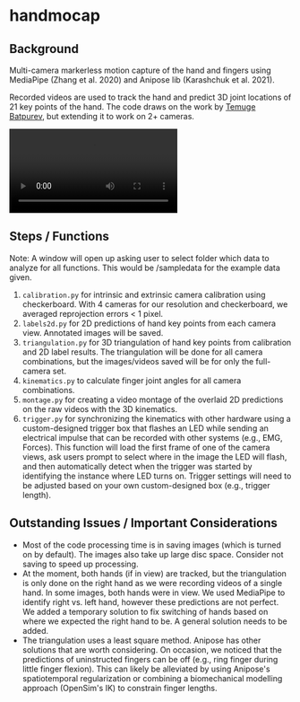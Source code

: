 # handmocap

## Background
Multi-camera markerless motion capture of the hand and fingers using MediaPipe (Zhang et al. 2020) and Anipose lib (Karashchuk et al. 2021).

Recorded videos are used to track the hand and predict 3D joint locations of 21 key points of the hand.  The code draws on the work by [Temuge Batpurev](https://temugeb.github.io/python/computer_vision/2021/06/27/handpose3d.html), but extending it to work on 2+ cameras.

<video src="https://github.com/DanMulla/handmocap/blob/main/sampledata/videos_processed/trial_pre_index_90/compilation.mp4"></video>
## Steps / Functions

Note: A window will open up asking user to select folder which data to analyze for all functions.  This would be /sampledata for the example data given.

1. `calibration.py` for intrinsic and extrinsic camera calibration using checkerboard.  With 4 cameras for our resolution and checkerboard, we averaged reprojection errors < 1 pixel.
2. `labels2d.py` for 2D predictions of hand key points from each camera view.  Annotated images will be saved.
3. `triangulation.py` for 3D triangulation of hand key points from calibration and 2D label results.  The triangulation will be done for all camera combinations, but the images/videos saved will be for only the full-camera set.
4. `kinematics.py` to calculate finger joint angles for all camera combinations.
5. `montage.py` for creating a video montage of the overlaid 2D predictions on the raw videos with the 3D kinematics.
6. `trigger.py` for synchronizing the kinematics with other hardware using a custom-designed trigger box that flashes an LED while sending an electrical impulse that can be recorded with other systems (e.g., EMG, Forces).  This function will load the first frame of one of the camera views, ask users prompt to select where in the image the LED will flash, and then automatically detect when the trigger was started by identifying the instance where LED turns on.  Trigger settings will need to be adjusted based on your own custom-designed box (e.g., trigger length).

## Outstanding Issues / Important Considerations

- Most of the code processing time is in saving images (which is turned on by default). The images also take up large disc space. Consider not saving to speed up processing.
- At the moment, both hands (if in view) are tracked, but the triangulation is only done on the right hand as we were recording videos of a single hand. In some images, both hands were in view. We used MediaPipe to identify right vs. left hand, however these predictions are not perfect. We added a temporary solution to fix switching of hands based on where we expected the right hand to be. A general solution needs to be added.
- The triangulation uses a least square method. Anipose has other solutions that are worth considering. On occasion, we noticed that the predictions of uninstructed fingers can be off (e.g., ring finger during little finger flexion). This can likely be alleviated by using Anipose's spatiotemporal regularization or combining a biomechanical modelling approach (OpenSim's IK) to constrain finger lengths.

